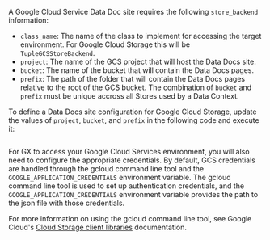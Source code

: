 
A Google Cloud Service Data Doc site requires the following `store_backend` information:

- `class_name`: The name of the class to implement for accessing the target environment.  For Google Cloud Storage this will be `TupleGCSStoreBackend`.
- `project`: The name of the GCS project that will host the Data Docs site.
- `bucket`: The name of the bucket that will contain the Data Docs pages.
- `prefix`: The path of the folder that will contain the Data Docs pages relative to the root of the GCS bucket.  The combination of `bucket` and `prefix` must be unique accross all Stores used by a Data Context.

To define a Data Docs site configuration for Google Cloud Storage, update the values of `project`, `bucket`, and `prefix` in the following code and execute it:

```python name="docs/docusaurus/docs/core/configure_project_settings/configure_data_docs/_examples/data_docs_gcs.py - define a Data Docs site configuration"
```

For GX to access your Google Cloud Services environment, you will also need to configure the appropriate credentials.  By default, GCS credentials are handled through the gcloud command line tool and the `GOOGLE_APPLICATION_CREDENTIALS` environment variable. The gcloud command line tool is used to set up authentication credentials, and the `GOOGLE_APPLICATION_CREDENTIALS` environment variable provides the path to the json file with those credentials.

For more information on using the gcloud command line tool, see Google Cloud's [Cloud Storage client libraries](https://cloud.google.com/storage/docs/reference/libraries) documentation.